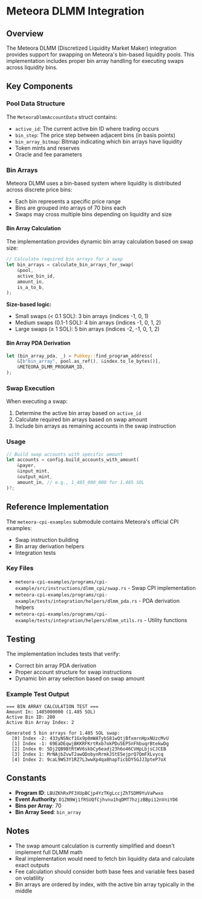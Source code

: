 # Meteora DLMM Integration

## Overview

The Meteora DLMM (Discretized Liquidity Market Maker) integration provides support for swapping on Meteora's bin-based liquidity pools. This implementation includes proper bin array handling for executing swaps across liquidity bins.

## Key Components

### Pool Data Structure
The `MeteoraDlmmAccountData` struct contains:
- `active_id`: The current active bin ID where trading occurs
- `bin_step`: The price step between adjacent bins (in basis points)
- `bin_array_bitmap`: Bitmap indicating which bin arrays have liquidity
- Token mints and reserves
- Oracle and fee parameters

### Bin Arrays

Meteora DLMM uses a bin-based system where liquidity is distributed across discrete price bins:
- Each bin represents a specific price range
- Bins are grouped into arrays of 70 bins each
- Swaps may cross multiple bins depending on liquidity and size

#### Bin Array Calculation

The implementation provides dynamic bin array calculation based on swap size:

```rust
// Calculate required bin arrays for a swap
let bin_arrays = calculate_bin_arrays_for_swap(
    &pool,
    active_bin_id,
    amount_in,
    is_a_to_b,
);
```

**Size-based logic:**
- Small swaps (< 0.1 SOL): 3 bin arrays (indices -1, 0, 1)
- Medium swaps (0.1-1 SOL): 4 bin arrays (indices -1, 0, 1, 2)
- Large swaps (≥ 1 SOL): 5 bin arrays (indices -2, -1, 0, 1, 2)

#### Bin Array PDA Derivation
```rust
let (bin_array_pda, _) = Pubkey::find_program_address(
    &[b"bin_array", pool.as_ref(), &index.to_le_bytes()],
    &METEORA_DLMM_PROGRAM_ID,
);
```

### Swap Execution

When executing a swap:
1. Determine the active bin array based on `active_id`
2. Calculate required bin arrays based on swap amount
3. Include bin arrays as remaining accounts in the swap instruction

### Usage

```rust
// Build swap accounts with specific amount
let accounts = config.build_accounts_with_amount(
    &payer,
    &input_mint,
    &output_mint,
    amount_in, // e.g., 1_485_000_000 for 1.485 SOL
)?;
```

## Reference Implementation

The `meteora-cpi-examples` submodule contains Meteora's official CPI examples:
- Swap instruction building
- Bin array derivation helpers
- Integration tests

### Key Files
- `meteora-cpi-examples/programs/cpi-example/src/instructions/dlmm_cpi/swap.rs` - Swap CPI implementation
- `meteora-cpi-examples/programs/cpi-example/tests/integration/helpers/dlmm_pda.rs` - PDA derivation helpers
- `meteora-cpi-examples/programs/cpi-example/tests/integration/helpers/dlmm_utils.rs` - Utility functions

## Testing

The implementation includes tests that verify:
- Correct bin array PDA derivation
- Proper account structure for swap instructions
- Dynamic bin array selection based on swap amount

### Example Test Output
```
=== BIN ARRAY CALCULATION TEST ===
Amount In: 1485000000 (1.485 SOL)
Active Bin ID: 200
Active Bin Array Index: 2

Generated 5 bin arrays for 1.485 SOL swap:
  [0] Index -2: 433yNSNcf1Gx9p8mWATybS81wQtjBfxmrnHpxNUzcMvU
  [1] Index -1: 69EaDEqwjBKKRFKrtRxb7okPDu5EP5nFhbuqrBtekwDg
  [2] Index 0: 5Dj2QB9BtRtWV6skbCy6eadj23h6o46CVHpLbjsCJCEB
  [3] Index 1: MrNAjbZvwT2awQDobynRrmkJStE5ejprQ7QmFXLvycq
  [4] Index 2: 9caL9WS3Y1RZ7L3wwXp4qa8hapTicbDY5GJJ3pteP7oX
```

## Constants

- **Program ID**: `LBUZKhRxPF3XUpBCjp4YzTKgLccjZhTSDM9YuVaPwxo`
- **Event Authority**: `D1ZN9Wj1fRSUQfCjhvnu1hqDMT7hzjzBBpi12nVniYD6`
- **Bins per Array**: 70
- **Bin Array Seed**: `bin_array`

## Notes

- The swap amount calculation is currently simplified and doesn't implement full DLMM math
- Real implementation would need to fetch bin liquidity data and calculate exact outputs
- Fee calculation should consider both base fees and variable fees based on volatility
- Bin arrays are ordered by index, with the active bin array typically in the middle